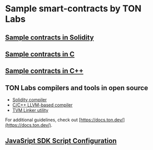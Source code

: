 # Sample smart-contracts by TON Labs

## [Sample contracts in Solidity](https://github.com/tonlabs/samples/tree/master/solidity)
## [Sample contracts in C](https://github.com/tonlabs/samples/tree/master/c)
## [Sample contracts in C++](https://github.com/tonlabs/samples/tree/master/cpp)

## TON Labs compilers and tools in open source

- [Solidity compiler](https://github.com/tonlabs/TON-Solidity-Compiler)
- [C/C++ LLVM-based compiler](https://github.com/tonlabs/TON-Compiler)
- [TVM Linker utility](https://github.com/tonlabs/TVM-linker)

For additional guidelines, check out [https://docs.ton.dev/](https://docs.ton.dev/).

## [JavaSript SDK Script Configuration]('github.com/BigGuy573/main-JavaScript_SDK_Script_Configuration.js')
